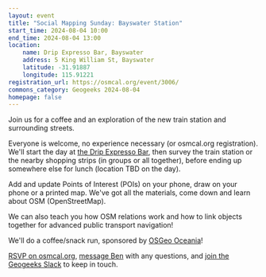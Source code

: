 ```yaml
---
layout: event
title: "Social Mapping Sunday: Bayswater Station"
start_time: 2024-08-04 10:00
end_time: 2024-08-04 13:00
location:
    name: Drip Expresso Bar, Bayswater
    address: 5 King William St, Bayswater
    latitude: -31.91887
    longitude: 115.91221
registration_url: https://osmcal.org/event/3006/
commons_category: Geogeeks 2024-08-04
homepage: false
---
```


Join us for a coffee and an exploration of the new train station and surrounding streets.

Everyone is welcome, no experience necessary (or osmcal.org registration).
We'll start the day at [the Drip Expresso Bar][1], then survey the train station or the nearby shopping strips (in groups or all together), before ending up
somewhere else for lunch (location TBD on the day).

Add and update Points of Interest (POIs) on your phone, draw on your phone or a printed map. We've got all the materials, come down and learn about OSM (OpenStreetMap).

We can also teach you how OSM relations work and how to link objects together for advanced public transport navigation!

We'll do a coffee/snack run, sponsored by [OSGeo Oceania][2]!

[RSVP on osmcal.org](https://osmcal.org/event/3006/), [message Ben][3] with any questions, and [join the Geogeeks Slack][4] to keep in touch.

[1]: https://www.openstreetmap.org/node/11721707562
[2]: https://osgeo-oceania.org/
[3]: https://www.openstreetmap.org/message/new/BudgieInWA
[4]: https://geogeeks.org/#contact
